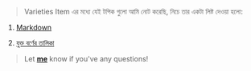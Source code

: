 > Varieties Item এর মধ্যে যেই টপিক গুলো আমি নোট করেছি, নিচে তার একটা লিষ্ট দেওয়া হলো:

1. [Markdown](https://github.com/sdshoriot/Varieties-Item/blob/master/Markdown.md)

2. [যুক্ত বর্ণের তালিকা](https://github.com/sdshoriot/Varieties-Item/blob/master/%E0%A6%AF%E0%A7%81%E0%A6%95%E0%A7%8D%E0%A6%A4%20%E0%A6%AC%E0%A6%B0%E0%A7%8D%E0%A6%A3%E0%A7%87%E0%A6%B0%20%E0%A6%A4%E0%A6%BE%E0%A6%B2%E0%A6%BF%E0%A6%95%E0%A6%BE.md)


> Let **[me](https://www.facebook.com/shoriot)** know if you've any questions!
